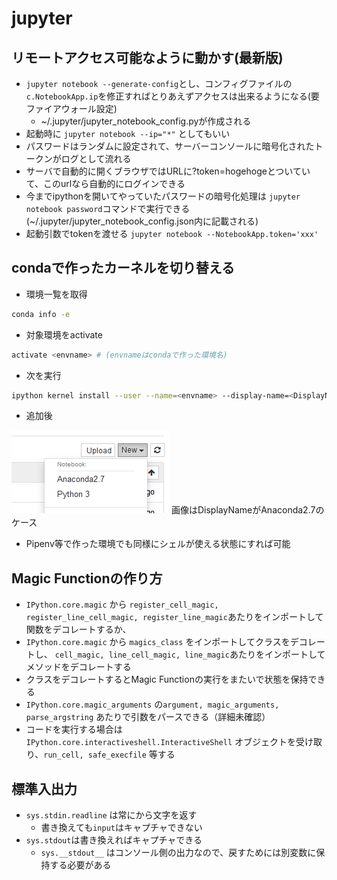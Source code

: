# jupyter

## リモートアクセス可能なように動かす(最新版)

* `jupyter notebook --generate-config`とし、コンフィグファイルの `c.NotebookApp.ip`を修正すればとりあえずアクセスは出来るようになる(要ファイアウォール設定)
  * ~/.jupyter/jupyter_notebook_config.pyが作成される
* 起動時に `jupyter notebook --ip="*"` としてもいい
* パスワードはランダムに設定されて、サーバーコンソールに暗号化されたトークンがログとして流れる
* サーバで自動的に開くブラウザではURLに?token=hogehogeとついていて、このurlなら自動的にログインできる
* 今までipythonを開いてやっていたパスワードの暗号化処理は `jupyter notebook password`コマンドで実行できる(~/.jupyter/jupyter_notebook_config.json内に記載される)
* 起動引数でtokenを渡せる `jupyter notebook --NotebookApp.token='xxx'`

## condaで作ったカーネルを切り替える

* 環境一覧を取得

```bash
conda info -e
```

* 対象環境をactivate

```bash
activate <envname> # (envnameはcondaで作った環境名)
```

* 次を実行

```bash
ipython kernel install --user --name=<envname> --display-name=<DisplayName>
```

* 追加後

![キャプチャ](キャプチャ.png)
画像はDisplayNameがAnaconda2.7のケース

* Pipenv等で作った環境でも同様にシェルが使える状態にすれば可能

## Magic Functionの作り方

* `IPython.core.magic` から `register_cell_magic, register_line_cell_magic, register_line_magic`あたりをインポートして関数をデコレートするか、
* `IPython.core.magic` から `magics_class` をインポートしてクラスをデコレートし、 `cell_magic, line_cell_magic, line_magic`あたりをインポートしてメソッドをデコレートする
* クラスをデコレートするとMagic Functionの実行をまたいで状態を保持できる
* `IPython.core.magic_arguments` の`argument, magic_arguments, parse_argstring` あたりで引数をパースできる（詳細未確認）
* コードを実行する場合は`IPython.core.interactiveshell.InteractiveShell` オブジェクトを受け取り、`run_cell, safe_execfile` 等する

## 標準入出力

* `sys.stdin.readline` は常にから文字を返す
  * 書き換えても`input`はキャプチャできない
* `sys.stdout`は書き換えればキャプチャできる
  * `sys.__stdout__` はコンソール側の出力なので、戻すためには別変数に保持する必要がある